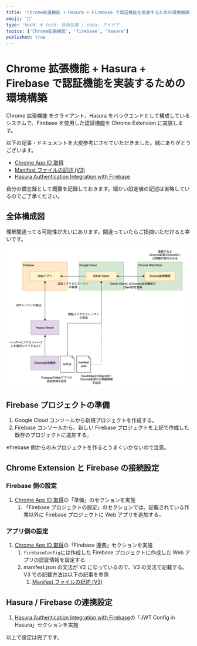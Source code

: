 ```yaml
---
title: 'Chrome拡張機能 + Hasura + Firebase で認証機能を実装するための環境構築'
emoji: '🛫'
type: 'tech' # tech: 技術記事 / idea: アイデア
topics: ['Chrome拡張機能', 'firebase', 'hasura']
published: true
---
```


# Chrome 拡張機能 + Hasura + Firebase で認証機能を実装するための環境構築

Chrome 拡張機能 をクライアント、Hasura をバックエンドとして構成しているシステムで、Firebase を使用した認証機能を Chrome Extension に実装します。

以下の記事・ドキュメントを大変参考にさせていただきました。誠にありがとうございます。

- [Chrome App ID 取得](https://zenn.dev/mktu/articles/9f17fe89e74282#chrome-app-id%E5%8F%96%E5%BE%97)
- [Manifest ファイルの記述 (V3)](https://qiita.com/kobenikawaii/items/ae8a0ac2d71d8d6a8bf4#manifest%E3%83%95%E3%82%A1%E3%82%A4%E3%83%AB%E3%81%AE%E8%A8%98%E8%BF%B0v3)
- [Hasura Authentication Integration with Firebase](https://hasura.io/learn/graphql/hasura-authentication/integrations/firebase/#jwtconfiginhasura)

自分の備忘録として概要を記録しておきます。細かい設定値の記述は省略しているのでご了承ください。

## 全体構成図

理解間違ってる可能性が大いにあります。間違っていたらご指摘いただけると幸いです。

![arch](/images/002-chrome-extension-auth/image-1.png)

## Firebase プロジェクトの準備

1. Google Cloud コンソールから新規プロジェクトを作成する。
2. Firebase コンソールから、新しい Firebase プロジェクトを上記で作成した既存のプロジェクトに追加する。

※firebase 側からのみプロジェクトを作るとうまくいかないので注意。

## Chrome Extension と Firebase の接続設定

### Firebase 側の設定

1. [Chrome App ID 取得](https://zenn.dev/mktu/articles/9f17fe89e74282#chrome-app-id%E5%8F%96%E5%BE%97)の「準備」のセクションを実施
   1. 「Firebase プロジェクトの設定」のセクションでは、記載されている作業以外に Firebase プロジェクトに Web アプリを追加する。

### アプリ側の設定

1. [Chrome App ID 取得](https://zenn.dev/mktu/articles/9f17fe89e74282#chrome-app-id%E5%8F%96%E5%BE%97)の「Firebase 連携」セクションを実施
   1. `firebaseConfig`には作成した Firebase プロジェクトに作成した Web アプリの認証情報を設定する
   2. manifest.json の文法が V2 になっているので、V3 の文法で記載する。V3 での記載方法は以下の記事を参照
      1. [Manifest ファイルの記述 (V3)](https://qiita.com/kobenikawaii/items/ae8a0ac2d71d8d6a8bf4#manifest%E3%83%95%E3%82%A1%E3%82%A4%E3%83%AB%E3%81%AE%E8%A8%98%E8%BF%B0v3)

## Hasura / Firebase の連携設定

1. [Hasura Authentication Integration with Firebase](https://hasura.io/learn/graphql/hasura-authentication/integrations/firebase/#jwtconfiginhasura)の「JWT Config in Hasura」セクションを実施

以上で設定は完了です。
